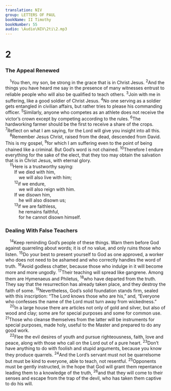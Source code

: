```yaml
---
translation: NIV
group: LETTERS OF PAUL
bookName: II Timothy 
bookNumber: 55
audio: \Audio\NIV\2ti\2.mp3
---
```


<div class="title"><h1>2</h1><h3>The Appeal Renewed </h3></div>
<span class="verse 2ti_2_1"> <sup>1</sup>You then, my son, be strong in the grace that is in Christ Jesus. </span>
<span class="verse 2ti_2_2"><sup>2</sup>And the things you have heard me say in the presence of many witnesses entrust to reliable people who will also be qualified to teach others. </span>
<span class="verse 2ti_2_3"><sup>3</sup>Join with me in suffering, like a good soldier of Christ Jesus. </span>
<span class="verse 2ti_2_4"><sup>4</sup>No one serving as a soldier gets entangled in civilian affairs, but rather tries to please his commanding officer. </span>
<span class="verse 2ti_2_5"><sup>5</sup>Similarly, anyone who competes as an athlete does not receive the victor’s crown except by competing according to the rules. </span>
<span class="verse 2ti_2_6"><sup>6</sup>The hardworking farmer should be the first to receive a share of the crops. </span>
<span class="verse 2ti_2_7"><sup>7</sup>Reflect on what I am saying, for the Lord will give you insight into all this. <br/></span>
<span class="verse 2ti_2_8"> <sup>8</sup>Remember Jesus Christ, raised from the dead, descended from David. This is my gospel, </span>
<span class="verse 2ti_2_9"><sup>9</sup>for which I am suffering even to the point of being chained like a criminal. But God’s word is not chained. </span>
<span class="verse 2ti_2_10"><sup>10</sup>Therefore I endure everything for the sake of the elect, that they too may obtain the salvation that is in Christ Jesus, with eternal glory. <br/></span>
<span class="verse 2ti_2_11"> <sup>11</sup>Here is a trustworthy saying: <br/>  If we died with him, <br/>   we will also live with him; <br/></span>
<span class="verse 2ti_2_12">  <sup>12</sup>if we endure, <br/>   we will also reign with him. <br/>  If we disown him, <br/>   he will also disown us; <br/></span>
<span class="verse 2ti_2_13">  <sup>13</sup>if we are faithless, <br/>   he remains faithful, <br/>   for he cannot disown himself. <br/></span>
<div class="title"><h3>Dealing With False Teachers </h3></div>
<span class="verse 2ti_2_14"> <sup>14</sup>Keep reminding God’s people of these things. Warn them before God against quarreling about words; it is of no value, and only ruins those who listen. </span>
<span class="verse 2ti_2_15"><sup>15</sup>Do your best to present yourself to God as one approved, a worker who does not need to be ashamed and who correctly handles the word of truth. </span>
<span class="verse 2ti_2_16"><sup>16</sup>Avoid godless chatter, because those who indulge in it will become more and more ungodly. </span>
<span class="verse 2ti_2_17"><sup>17</sup>Their teaching will spread like gangrene. Among them are Hymenaeus and Philetus, </span>
<span class="verse 2ti_2_18"><sup>18</sup>who have departed from the truth. They say that the resurrection has already taken place, and they destroy the faith of some. </span>
<span class="verse 2ti_2_19"><sup>19</sup>Nevertheless, God’s solid foundation stands firm, sealed with this inscription: “The Lord knows those who are his,” and, “Everyone who confesses the name of the Lord must turn away from wickedness.” <br/></span>
<span class="verse 2ti_2_20"> <sup>20</sup>In a large house there are articles not only of gold and silver, but also of wood and clay; some are for special purposes and some for common use. </span>
<span class="verse 2ti_2_21"><sup>21</sup>Those who cleanse themselves from the latter will be instruments for special purposes, made holy, useful to the Master and prepared to do any good work. <br/></span>
<span class="verse 2ti_2_22"> <sup>22</sup>Flee the evil desires of youth and pursue righteousness, faith, love and peace, along with those who call on the Lord out of a pure heart. </span>
<span class="verse 2ti_2_23"><sup>23</sup>Don’t have anything to do with foolish and stupid arguments, because you know they produce quarrels. </span>
<span class="verse 2ti_2_24"><sup>24</sup>And the Lord’s servant must not be quarrelsome but must be kind to everyone, able to teach, not resentful. </span>
<span class="verse 2ti_2_25"><sup>25</sup>Opponents must be gently instructed, in the hope that God will grant them repentance leading them to a knowledge of the truth, </span>
<span class="verse 2ti_2_26"><sup>26</sup>and that they will come to their senses and escape from the trap of the devil, who has taken them captive to do his will. <br/></span>

